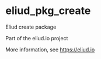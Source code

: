 # eliud_pkg_create

Eliud create package

Part of the eliud.io project

More information, see https://eliud.io
